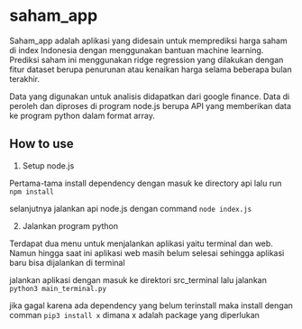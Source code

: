 # saham_app

Saham_app adalah aplikasi yang didesain untuk memprediksi harga saham di index Indonesia dengan
menggunakan bantuan machine learning. Prediksi saham ini menggunakan ridge regression yang dilakukan
dengan fitur dataset berupa penurunan atau kenaikan harga selama beberapa bulan terakhir.

Data yang digunakan untuk analisis didapatkan dari google finance. Data di peroleh dan diproses 
di program node.js berupa API yang memberikan data ke program python dalam format array.

## How to use

1. Setup node.js

  Pertama-tama install dependency dengan masuk ke directory api lalu run
    `npm install`
    
  selanjutnya jalankan api node.js dengan command
    `node index.js`
   
   
2. Jalankan program python

  Terdapat dua menu untuk menjalankan aplikasi yaitu terminal dan web. Namun hingga saat ini
  aplikasi web masih belum selesai sehingga aplikasi baru bisa dijalankan di terminal
  
  jalankan aplikasi dengan masuk ke direktori src_terminal lalu jalankan
  `python3 main_terminal.py`
  
  jika gagal karena ada dependency yang belum terinstall maka install dengan comman
  `pip3 install x` dimana x adalah package yang diperlukan
